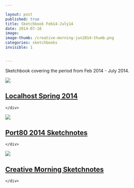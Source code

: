```yaml
---

layout: post
published: true
title: Sketchbook Feb14-July14
date: 2014-07-16
image:
image-thumb: /creative-morning-jun2014-thumb.png
categories: sketchbooks
invisible: 1


---
```


Sketchbook covering the period from Feb 2014 - July 2014.  

<section>
  	<div class="panel">
		<a href="{{ site.baseurl }}/sketchnotes/2014/02/27/localhost-spring.html"><img src="{{ site.baseurl }}/images/localhost-2014-02-thumb.gif" class="img-responsive"></a>
		<h2 class="panel-title media-heading"><a href="{{ site.baseurl }}/sketchnotes/2014/02/27/localhost-spring.html">Localhost Spring 2014</a></h2>

	</div>
</section>

<section>
  	<div class="panel">
		<a href="{{ site.baseurl }}/sketchnote/2014/05/17/port80-2014-sketchnotes.html"><img src="{{ site.baseurl }}/images//port80/2014/port80-2014-thumb.gif" class="img-responsive"></a>
		<h2 class="panel-title media-heading"><a href="{{ site.baseurl }}/sketchnote/2014/05/17/port80-2014-sketchnotes.html">Port80 2014 Sketchnotes</a></h2>

	</div>
</section>

<section>
  	<div class="panel">
		<a href="{{ site.baseurl }}/sketchnote/2014/06/30/creative-morning-jun2014.html"><img src="{{ site.baseurl }}/images//creative-morning-jun2014-thumb.png" class="img-responsive"></a>
		<h2 class="panel-title media-heading"><a href="{{ site.baseurl }}/sketchnote/2014/06/30/creative-morning-jun2014.html">Creative Morning Sketchnotes</a></h2>

	</div>
</section>